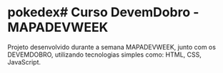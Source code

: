 # pokedex# Curso DevemDobro - MAPADEVWEEK
Projeto desenvolvido durante a semana MAPADEVWEEK, junto com os DEVEMDOBRO, utilizando tecnologias simples como: HTML, CSS, JavaScript.
